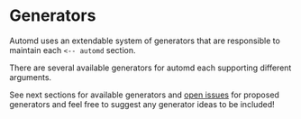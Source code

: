 # Generators

Automd uses an extendable system of generators that are responsible to maintain each `<-- automd` section.

There are several available generators for automd each supporting different arguments.

See next sections for available generators and [open issues](https://github.com/unjs/automd/issues?q=is%3Aopen+is%3Aissue+label%3Agenerator) for proposed generators and feel free to suggest any generator ideas to be included!
